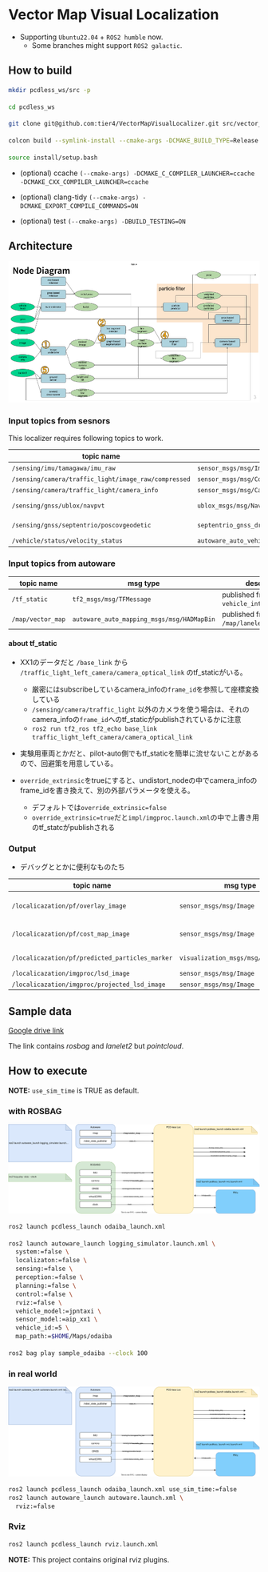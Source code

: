 # Vector Map Visual Localization

* Supporting `Ubuntu22.04` + `ROS2 humble` now.
  * Some branches might support `ROS2 galactic`.

## How to build

```bash
mkdir pcdless_ws/src -p

cd pcdless_ws

git clone git@github.com:tier4/VectorMapVisualLocalizer.git src/vector_map_visual_localizer --recursive

colcon build --symlink-install --cmake-args -DCMAKE_BUILD_TYPE=Release -DBUILD_SOPHUS_TESTS=OFF

source install/setup.bash
```

* (optional) ccache `(--cmake-args) -DCMAKE_C_COMPILER_LAUNCHER=ccache -DCMAKE_CXX_COMPILER_LAUNCHER=ccache`

* (optional) clang-tidy `(--cmake-args) -DCMAKE_EXPORT_COMPILE_COMMANDS=ON`

* (optional) test `(--cmake-args) -DBUILD_TESTING=ON`

## Architecture

![node_diagram](docs/node_diagram.png)

### Input topics from sesnors

This localizer requires following topics to work.

|  topic name  |  msg type  | description |
| ---- | ---- | -- |
|  `/sensing/imu/tamagawa/imu_raw`                      |  `sensor_msgs/msg/Imu`                            |  |
|  `/sensing/camera/traffic_light/image_raw/compressed` |  `sensor_msgs/msg/CompressedImage`                |  |
|  `/sensing/camera/traffic_light/camera_info`          |  `sensor_msgs/msg/CameraInfo`                     |  |
|  `/sensing/gnss/ublox/navpvt`                         |  `ublox_msgs/msg/NavPVT`                          | If you use ublox |
|  `/sensing/gnss/septentrio/poscovgeodetic`            |  `septentrio_gnss_driver_msgs/msg/PosCovGeodetic` | If you use Septentrio |
|  `/vehicle/status/velocity_status`                    |  `autoware_auto_vehicle_msgs/msg/VelocityReport`  |  |

### Input topics from autoware

|  topic name  |  msg type  | description |
| ---- | ---- | -- |
|  `/tf_static`      | `tf2_msgs/msg/TFMessage`                   | published from `vehicle_interface` ?  |
|  `/map/vector_map` | `autoware_auto_mapping_msgs/msg/HADMapBin` | published from `/map/lanelet2_map_loader` |

#### about tf_static

* XX1のデータだと `/base_link` から `/traffic_light_left_camera/camera_optical_link` のtf_staticがいる。
  * 厳密にはsubscribeしているcamera_infoの`frame_id`を参照して座標変換している
  * `/sensing/camera/traffic_light` 以外のカメラを使う場合は、それのcamera_infoの`frame_id`へのtf_staticがpublishされているかに注意
  * `ros2 run tf2_ros tf2_echo base_link traffic_light_left_camera/camera_optical_link`

* 実験用車両とかだと、pilot-auto側でもtf_staticを簡単に流せないことがあるので、回避策を用意している。
* `override_extrinsic`をtrueにすると、undistort_nodeの中でcamera_infoのframe_idを書き換えて、別の外部パラメータを使える。
  * デフォルトでは`override_extrinsic=false`
  * `override_extrinsic=true`だと`impl/imgproc.launch.xml`の中で上書き用のtf_statcがpublishされる

### Output

* デバッグととかに便利なものたち

|  topic name  |  msg type  | description |
| ---- | ---- | -- |
|  `/localicazation/pf/overlay_image`              | `sensor_msgs/msg/Image`  | Really nice image for demonstration  |
|  `/localicazation/pf/cost_map_image`             | `sensor_msgs/msg/Image`  | Visualization of cost map for debug  |
|  `/localicazation/pf/predicted_particles_marker` | `visualization_msgs/msg/MarkerArray`  | Particles of particle filter |
|  `/localicazation/imgproc/lsd_image`             | `sensor_msgs/msg/Image`  | image |
|  `/localicazation/imgproc/projected_lsd_image`   | `sensor_msgs/msg/Image`  | image |

## Sample data

 [Google drive link](https://drive.google.com/drive/folders/1uNxQ2uPFEGbYXUODQMc7GRO5r9c3Fj6o?usp=share_link)

The link contains *rosbag* and *lanelet2* but *pointcloud*.

## How to execute

**NOTE:** `use_sim_time` is TRUE as default.

### with ROSBAG

![how_to_launch_with_rosbag](docs/how_to_launch_with_rosbag.drawio.svg)

```bash
ros2 launch pcdless_launch odaiba_launch.xml 

ros2 launch autoware_launch logging_simulator.launch.xml \
  system:=false \
  localizaton:=false \
  sensing:=false \
  perception:=false \
  planning:=false \
  control:=false \
  rviz:=false \
  vehicle_model:=jpntaxi \ 
  sensor_model:=aip_xx1 \
  vehicle_id:=5 \
  map_path:=$HOME/Maps/odaiba

ros2 bag play sample_odaiba --clock 100
```

### in real world

![how_to_launch_with_rosbag](docs/how_to_launch_in_real.drawio.svg)

```bash
ros2 launch pcdless_launch odaiba_launch.xml use_sim_time:=false
ros2 launch autoware_launch autoware.launch.xml \
  rviz:=false
```

### Rviz

```bash
ros2 launch pcdless_launch rviz.launch.xml
```

**NOTE:** This project contains original rviz plugins.
